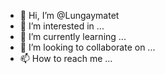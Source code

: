 - 👋 Hi, I’m @Lungaymatet
- 👀 I’m interested in ...
- 🌱 I’m currently learning ...
- 💞️ I’m looking to collaborate on ...
- 📫 How to reach me ...

<!---
Lungaymatet/Lungaymatet is a ✨ special ✨ repository because its `README.md` (this file) appears on your GitHub profile.
You can click the Preview link to take a look at your changes.
--->
